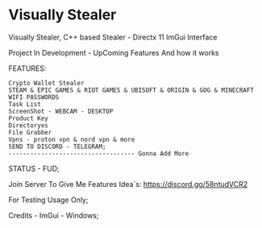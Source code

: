 # Visually Stealer
Visually Stealer, C++ based Stealer - Directx 11 ImGui Interface

Project In Development - UpComing Features And how it works

FEATURES:
```
Crypto Wallet Stealer
STEAM & EPIC GAMES & RIOT GAMES & UBISOFT & ORIGIN & GOG & MINECRAFT
WIFI PASSWORDS
Task List
ScreenShot - WEBCAM - DESKTOP
Product Key
Directoryes
File Grabber
Vpns - proton vpn & nord vpn & more
SEND TO DISCORD - TELEGRAM;
----------------------------------- Gonna Add More
```
STATUS - FUD;

Join Server To Give Me Features Idea`s:
https://discord.gg/58ntudVCR2

For Testing Usage Only;

Credits - ImGui - Windows;

